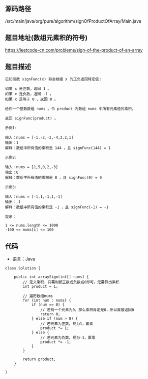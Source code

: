 ## 源码路径

/src/main/java/org/pure/algorithm/signOfProductOfArray/Main.java

## 题目地址(数组元素积的符号)

https://leetcode-cn.com/problems/sign-of-the-product-of-an-array

## 题目描述

```
已知函数 signFunc(x) 将会根据 x 的正负返回特定值：

如果 x 是正数，返回 1 。
如果 x 是负数，返回 -1 。
如果 x 是等于 0 ，返回 0 。

给你一个整数数组 nums 。令 product 为数组 nums 中所有元素值的乘积。

返回 signFunc(product) 。

示例1:

输入：nums = [-1,-2,-3,-4,3,2,1]
输出：1
解释：数组中所有值的乘积是 144 ，且 signFunc(144) = 1

示例2:

输入：nums = [1,5,0,2,-3]
输出：0
解释：数组中所有值的乘积是 0 ，且 signFunc(0) = 0

示例3:

输入：nums = [-1,1,-1,1,-1]
输出：-1
解释：数组中所有值的乘积是 -1 ，且 signFunc(-1) = -1

提示：

1 <= nums.length <= 1000
-100 <= nums[i] <= 100
```

## 代码

- 语言：Java

```
class Solution {

    public int arraySign(int[] nums) {
        // 定义乘积，只需判断正数或负数或0即可，无需算出乘积
        int product = 1;

        // 遍历数组nums
        for (int num : nums) {
            if (num == 0) {
                // 若有一个元素为0，那么乘积肯定是0，所以直接返回0
                return 0;
            } else if (num > 0) {
                // 若元素为正数，视为1，累乘
                product *= 1;
            } else {
                // 若元素为负数，视为-1，累乘
                product *= -1;
            }
        }

        return product;
    }

}
```